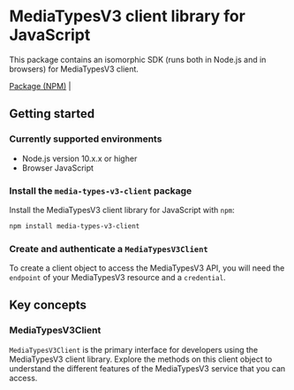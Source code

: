# MediaTypesV3 client library for JavaScript

This package contains an isomorphic SDK (runs both in Node.js and in browsers) for MediaTypesV3 client.



[Package (NPM)](https://www.npmjs.com/package/media-types-v3-client) |

## Getting started

### Currently supported environments

- Node.js version 10.x.x or higher
- Browser JavaScript


### Install the `media-types-v3-client` package

Install the MediaTypesV3 client library for JavaScript with `npm`:

```bash
npm install media-types-v3-client
```

### Create and authenticate a `MediaTypesV3Client`

To create a client object to access the MediaTypesV3 API, you will need the `endpoint` of your MediaTypesV3 resource and a `credential`.
## Key concepts

### MediaTypesV3Client

`MediaTypesV3Client` is the primary interface for developers using the MediaTypesV3 client library. Explore the methods on this client object to understand the different features of the MediaTypesV3 service that you can access.

